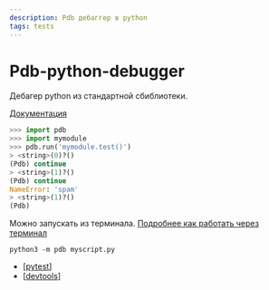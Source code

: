 ```yaml
---
description: Pdb дебаггер в python
tags: tests
---
```

# Pdb-python-debugger

Дебагер python из стандартной сбиблиотеки.

[Документация](https://docs.python.org/3/library/pdb.html)

```python
>>> import pdb
>>> import mymodule
>>> pdb.run('mymodule.test()')
> <string>(0)?()
(Pdb) continue
> <string>(1)?()
(Pdb) continue
NameError: 'spam'
> <string>(1)?()
(Pdb)
```

Можно запускать из терминала. [Подробнее как работать через терминал](https://docs.python.org/3/library/pdb.html#debugger-commands)

`python3 -m pdb myscript.py`

- [[pytest]]
- [[devtools]]

[//begin]: # "Autogenerated link references for markdown compatibility"
[pytest]: pytest "Pytest"
[devtools]: devtools "Python devtools"
[//end]: # "Autogenerated link references"